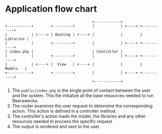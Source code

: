 # Application flow chart

                                            +------------+
    +-----------+        +---------+        |            | +----> +-----------+
    |           | +----> | Routing | +----> |            |        | Libraries |
    |           |        +---------+        |            | <----+ +-----------+
    | index.php |                           | Controller |
    |           |        +---------+        |            | +----> +-----------+
    |           | <----+ |  View   | <----+ |            |        |  Models   |
    +-----------+        +---------+        |            | <----+ +-----------+
                                            +------------+

1. The `public/index.php` is the single point of contact between the user
and the system. This file initialize all the base resources needed to run 
Beerawecka.
2. The router examines the user request to determine the corresponding action.
This action is defined in a controller method.
3. The controller's action loads the model, the libraries and 
any other resources needed to process the specific request
4. The output is rendered and sent to the user.
